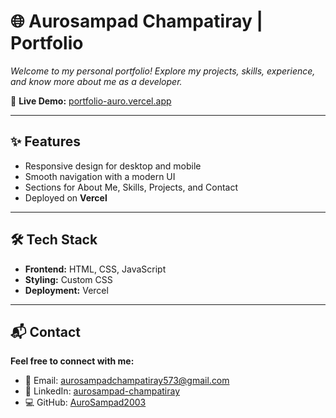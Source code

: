 # 🌐 Aurosampad Champatiray | Portfolio

*Welcome to my personal portfolio! 
Explore my projects, skills, experience, and know more about me as a developer.*

🔗 **Live Demo:** [portfolio-auro.vercel.app](https://portfolio-auro.vercel.app/)

---

## ✨ Features
- Responsive design for desktop and mobile
- Smooth navigation with a modern UI
- Sections for About Me, Skills, Projects, and Contact
- Deployed on **Vercel**

---

## 🛠 Tech Stack
- **Frontend:** HTML, CSS, JavaScript
- **Styling:** Custom CSS
- **Deployment:** Vercel

---

## 📬 Contact
**Feel free to connect with me:**
- 📧 Email: aurosampadchampatiray573@gmail.com
- 💼 LinkedIn: [aurosampad-champatiray](https://www.linkedin.com/in/aurosampad-champatiray/)
- 💻 GitHub: [AuroSampad2003](https://github.com/AuroSampad2003)


